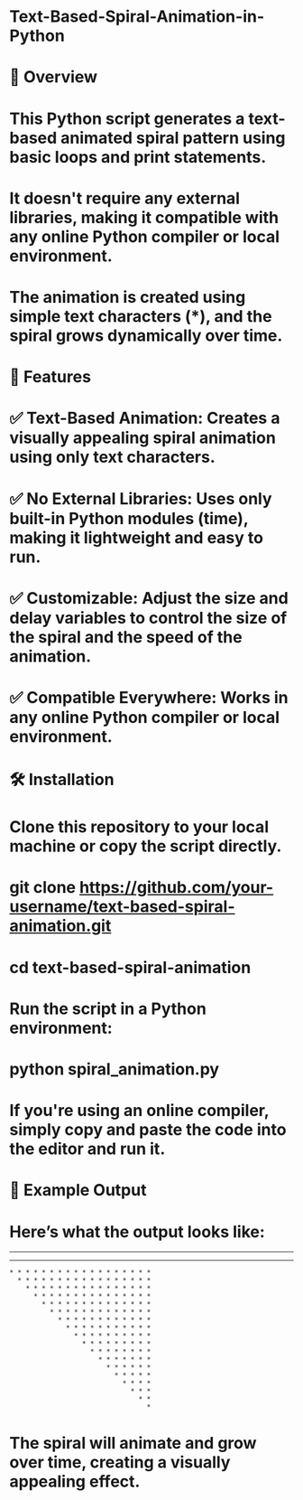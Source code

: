 # Text-Based-Spiral-Animation-in-Python

# 🚀 Overview
# This Python script generates a text-based animated spiral pattern using basic loops and print statements.
# It doesn't require any external libraries, making it compatible with any online Python compiler or local environment.
# The animation is created using simple text characters (*), and the spiral grows dynamically over time.

# 🎯 Features
# ✅ Text-Based Animation: Creates a visually appealing spiral animation using only text characters.
# ✅ No External Libraries: Uses only built-in Python modules (time), making it lightweight and easy to run.
# ✅ Customizable: Adjust the size and delay variables to control the size of the spiral and the speed of the animation.
# ✅ Compatible Everywhere: Works in any online Python compiler or local environment.

# 🛠️ Installation
# Clone this repository to your local machine or copy the script directly.


# git clone https://github.com/your-username/text-based-spiral-animation.git
# cd text-based-spiral-animation
# Run the script in a Python environment:
# python spiral_animation.py
# If you're using an online compiler, simply copy and paste the code into the editor and run it.

# 🎥 Example Output
# Here’s what the output looks like:

* * * * * * * * * * * * * * * * * * * *
  * * * * * * * * * * * * * * * * * * *
    * * * * * * * * * * * * * * * * * *
      * * * * * * * * * * * * * * * * *
        * * * * * * * * * * * * * * * *
          * * * * * * * * * * * * * * *
            * * * * * * * * * * * * * *
              * * * * * * * * * * * * *
                * * * * * * * * * * * *
                  * * * * * * * * * * *
                    * * * * * * * * * *
                      * * * * * * * * *
                        * * * * * * * *
                          * * * * * * *
                            * * * * * *
                              * * * * *
                                * * * *
                                  * * *
                                    * *
                                      *
# The spiral will animate and grow over time, creating a visually appealing effect.

